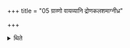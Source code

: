 +++
title = "05 ग्राव्णो वायव्यानि द्रोणकलशमाग्नीध्र"

+++

<details><summary>थिते</summary>

ग्राव्णो वायव्यानि द्रोणकलशमाग्नीध्र उपवासयति ५
</details>
